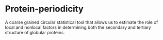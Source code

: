 # Protein-periodicity
A coarse grained circular statistical tool that allows us to estimate the role of local and nonlocal factors in determining both the secondary and tertiary structure of  globular proteins.
